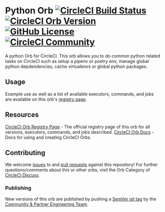 # Python Orb [![CircleCI Build Status](https://circleci.com/gh/CircleCI-Public/python-orb.svg?style=shield "CircleCI Build Status")](https://circleci.com/gh/CircleCI-Public/python-orb) [![CircleCI Orb Version](https://img.shields.io/badge/endpoint.svg?url=https://badges.circleci.io/orb/circleci/python)][reg-page] [![GitHub License](https://img.shields.io/badge/license-MIT-lightgrey.svg)](https://raw.githubusercontent.com/CircleCI-Public/python-orb/master/LICENSE) [![CircleCI Community](https://img.shields.io/badge/community-CircleCI%20Discuss-343434.svg)](https://discuss.circleci.com/c/ecosystem/orbs)

A python Orb for CircleCI.
This orb allows you to do common python related tasks on CircleCI such as setup a pipenv or poetry env, manage global python depdendencies, cache virtualenvs or global python packages.


## Usage

Example use as well as a list of available executors, commands, and jobs are available on this orb's [registry page][reg-page].


## Resources

[CircleCI Orb Registry Page][reg-page] - The official registry page of this orb for all versions, executors, commands, and jobs described.
[CircleCI Orb Docs](https://circleci.com/docs/2.0/orb-intro/#section=configuration) - Docs for using and creating CircleCI Orbs.


## Contributing
We welcome [issues](https://github.com/CircleCI-Public/python-orb/issues) to and [pull requests](https://github.com/CircleCI-Public/python-orb/pulls) against this repository!
For further questions/comments about this or other orbs, visit the Orb Category of [CircleCI Discuss](https://discuss.circleci.com/c/orbs).

### Publishing

New versions of this orb are published by pushing a [SemVer git tag](https://semver.org/) by the [Community & Partner Engineering Team](mailto:community-partner@circleci.com
).



[reg-page]: https://circleci.com/orbs/registry/orb/circleci/python
